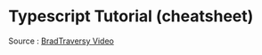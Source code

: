 # Typescript Tutorial (cheatsheet)

Source : [BradTraversy Video](https://www.youtube.com/watch?v=BCg4U1FzODs)